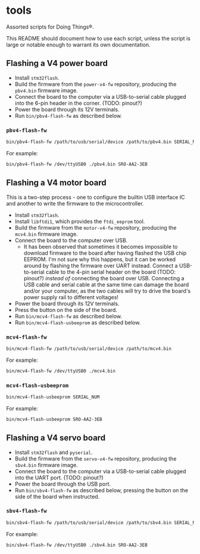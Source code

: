 # tools

Assorted scripts for Doing Things®.

This README should document how to use each script, unless the script is large or notable enough to warrant its own documentation.

## Flashing a V4 power board

* Install `stm32flash`.
* Build the firmware from the `power-v4-fw` repository, producing the `pbv4.bin` firmware image.
* Connect the board to the computer via a USB-to-serial cable plugged into the 6-pin header in the corner. (TODO: pinout?)
* Power the board through its 12V terminals.
* Run `bin/pbv4-flash-fw` as described below.

### `pbv4-flash-fw`

```bash
bin/pbv4-flash-fw /path/to/usb/serial/device /path/to/pbv4.bin SERIAL_NUM
```

For example:

```bash
bin/pbv4-flash-fw /dev/ttyUSB0 ./pbv4.bin SRO-AA2-3EB
```

## Flashing a V4 motor board

This is a two-step process - one to configure the builtin USB interface IC and another to write the firmware to the microcontroller.

* Install `stm32flash`.
* Install `libftdi1`, which provides the `ftdi_eeprom` tool.
* Build the firmware from the `motor-v4-fw` repository, producing the `mcv4.bin` firmware image.
* Connect the board to the computer over USB.
  * It has been observed that sometimes it becomes impossible to download firmware to the board after having flashed the USB chip EEPROM. I'm not sure why this happens, but it can be worked around by flashing the firmware over UART instead. Connect a USB-to-serial cable to the 4-pin serial header on the board (TODO: pinout?) *instead of* connecting the board over USB. Connecting a USB cable and serial cable at the same time can damage the board and/or your computer, as the two cables will try to drive the board's power supply rail to different voltages!
* Power the board through its 12V terminals.
* Press the button on the side of the board.
* Run `bin/mcv4-flash-fw` as described below.
* Run `bin/mcv4-flash-usbeeprom` as described below.

### `mcv4-flash-fw`

```bash
bin/mcv4-flash-fw /path/to/usb/serial/device /path/to/mcv4.bin
```

For example:

```bash
bin/mcv4-flash-fw /dev/ttyUSB0 ./mcv4.bin
```

### `mcv4-flash-usbeeprom`


```bash
bin/mcv4-flash-usbeeprom SERIAL_NUM
```

For example:

```bash
bin/mcv4-flash-usbeeprom SRO-AA2-3EB
```

## Flashing a V4 servo board

* Install `stm32flash` and `pyserial`.
* Build the firmware from the `servo-v4-fw` repository, producing the `sbv4.bin` firmware image.
* Connect the board to the computer via a USB-to-serial cable plugged into the UART port. (TODO: pinout?)
* Power the board through the USB port.
* Run `bin/sbv4-flash-fw` as described below, pressing the button on the side of the board when instructed.

### `sbv4-flash-fw`

```bash
bin/sbv4-flash-fw /path/to/usb/serial/device /path/to/sbv4.bin SERIAL_NUM
```

For example:

```bash
bin/sbv4-flash-fw /dev/ttyUSB0 ./sbv4.bin SRO-AA2-3EB
```
